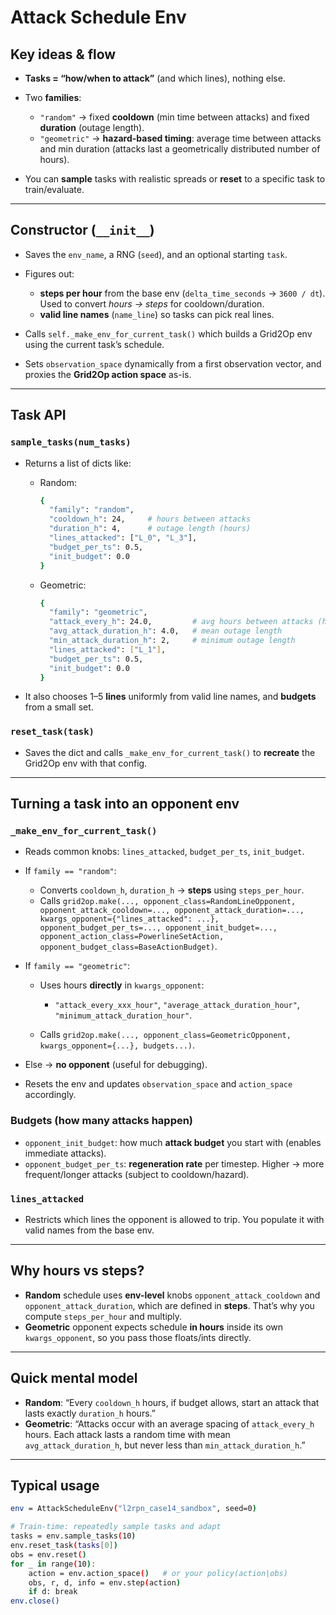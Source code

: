 
# Attack Schedule Env


## Key ideas & flow

* **Tasks = “how/when to attack”** (and which lines), nothing else.
* Two **families**:

  * `"random"` → fixed **cooldown** (min time between attacks) and fixed **duration** (outage length).
  * `"geometric"` → **hazard-based timing**: average time between attacks and min duration (attacks last a geometrically distributed number of hours).
* You can **sample** tasks with realistic spreads or **reset** to a specific task to train/evaluate.

---

## Constructor (`__init__`)

* Saves the `env_name`, a RNG (`seed`), and an optional starting `task`.
* Figures out:

  * **steps per hour** from the base env (`delta_time_seconds` → `3600 / dt`). Used to convert *hours → steps* for cooldown/duration.
  * **valid line names** (`name_line`) so tasks can pick real lines.
* Calls `self._make_env_for_current_task()` which builds a Grid2Op env using the current task’s schedule.
* Sets `observation_space` dynamically from a first observation vector, and proxies the **Grid2Op action space** as-is.

---

## Task API

### `sample_tasks(num_tasks)`

* Returns a list of dicts like:

  * Random:

    ```bash
    {
      "family": "random",
      "cooldown_h": 24,     # hours between attacks
      "duration_h": 4,      # outage length (hours)
      "lines_attacked": ["L_0", "L_3"],
      "budget_per_ts": 0.5,
      "init_budget": 0.0
    }
    ```
  * Geometric:

    ```bash
    {
      "family": "geometric",
      "attack_every_h": 24.0,         # avg hours between attacks (hazard)
      "avg_attack_duration_h": 4.0,   # mean outage length
      "min_attack_duration_h": 2,     # minimum outage length
      "lines_attacked": ["L_1"],
      "budget_per_ts": 0.5,
      "init_budget": 0.0
    }
    ```
* It also chooses 1–5 **lines** uniformly from valid line names, and **budgets** from a small set.

### `reset_task(task)`

* Saves the dict and calls `_make_env_for_current_task()` to **recreate** the Grid2Op env with that config.

---

## Turning a task into an opponent env

### `_make_env_for_current_task()`

* Reads common knobs: `lines_attacked`, `budget_per_ts`, `init_budget`.
* If `family == "random"`:

  * Converts `cooldown_h`, `duration_h` → **steps** using `steps_per_hour`.
  * Calls `grid2op.make(..., opponent_class=RandomLineOpponent, opponent_attack_cooldown=..., opponent_attack_duration=..., kwargs_opponent={"lines_attacked": ...}, opponent_budget_per_ts=..., opponent_init_budget=..., opponent_action_class=PowerlineSetAction, opponent_budget_class=BaseActionBudget)`.
* If `family == "geometric"`:

  * Uses hours **directly** in `kwargs_opponent`:

    * `"attack_every_xxx_hour"`, `"average_attack_duration_hour"`, `"minimum_attack_duration_hour"`.
  * Calls `grid2op.make(..., opponent_class=GeometricOpponent, kwargs_opponent={...}, budgets...)`.
* Else → **no opponent** (useful for debugging).
* Resets the env and updates `observation_space` and `action_space` accordingly.

### Budgets (how many attacks happen)

* `opponent_init_budget`: how much **attack budget** you start with (enables immediate attacks).
* `opponent_budget_per_ts`: **regeneration rate** per timestep. Higher → more frequent/longer attacks (subject to cooldown/hazard).

### `lines_attacked`

* Restricts which lines the opponent is allowed to trip. You populate it with valid names from the base env.



---

## Why hours vs steps?

* **Random** schedule uses **env-level** knobs `opponent_attack_cooldown` and `opponent_attack_duration`, which are defined in **steps**. That’s why you compute `steps_per_hour` and multiply.
* **Geometric** opponent expects schedule **in hours** inside its own `kwargs_opponent`, so you pass those floats/ints directly.

---

## Quick mental model

* **Random**: “Every `cooldown_h` hours, if budget allows, start an attack that lasts exactly `duration_h` hours.”
* **Geometric**: “Attacks occur with an average spacing of `attack_every_h` hours. Each attack lasts a random time with mean `avg_attack_duration_h`, but never less than `min_attack_duration_h`.”

---

## Typical usage

```bash
env = AttackScheduleEnv("l2rpn_case14_sandbox", seed=0)

# Train-time: repeatedly sample tasks and adapt
tasks = env.sample_tasks(10)
env.reset_task(tasks[0])
obs = env.reset()
for _ in range(10):
    action = env.action_space()   # or your policy(action|obs)
    obs, r, d, info = env.step(action)
    if d: break
env.close()
```


